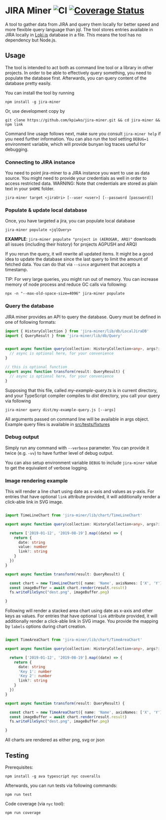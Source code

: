 # JIRA Miner ![CI](https://github.com/kpiwko/jira-miner/workflows/CI/badge.svg) [![Coverage Status](https://coveralls.io/repos/github/kpiwko/jira-miner/badge.svg?branch=main)](https://coveralls.io/github/kpiwko/jira-miner?branch=main)

A tool to gather data from JIRA and query them locally for better speed and more flexible query language than jql. The tool stores entries available in JIRA locally in [Loki.js](http://lokijs.org) database in a file. This means the tool has no dependency but Node.js.

## Usage

The tool is intended to act both as command line tool or a library in other projects. In order to be able to effectively query something,
you need to populate the database first. Afterwards, you can query content of the database pretty easily.

You can install the tool by running
```
npm install -g jira-miner
```

Or, use development copy by
```
git clone https://github.com/kpiwko/jira-miner.git && cd jira-miner && npm link
```

Command line usage follows next, make sure you consult `jira-miner help` if you need further information. You can also run the tool setting `DEBUG=1`
environment variable, which will provide bunyan log traces useful for debugging.

### Connecting to JIRA instance

You need to point jira-miner to a JIRA instance you want to use as data source. You might need to provide your credentials as well in order to access restricted data.
WARNING: Note that credentials are stored as plain text in your `$HOME` folder.

```
jira-miner target <jiraUri> [--user <user>] [--password [password]]
```

### Populate & update local database

Once, you have targeted a jira, you can populate local database

```
jira-miner populate <jqlQuery>
```

**EXAMPLE**: `jira-miner populate "project in (AEROGAR, ARQ)"` downloads all issues (including their history) for projects AGPUSH and ARQ)

If you rerun the query, it will rewrite all updated items. It might be a good idea to update the database since the last query to limit
the amount of fetched data. You can do that via `--since` argument that accepts a timestamp.

TIP: For very large queries, you might run out of memory. You can increase memory of node process and reduce GC calls via following:
```
npx -n "--max-old-space-size=4096" jira-miner populate
```

### Query the database

JIRA miner provides an API to query the database. Query must be defined in one of following formats:

```TypeScript
import { HistoryCollection } from 'jira-miner/lib/db/LocalJiraDB'
import { QueryResult } from 'jira-miner/lib/db/Query'


export async function query(collection: HistoryCollection<any>, args?: object): Promise<any> {
  // async is optional here, for your convenience
}

// this is optional function
export async function transform(result: QueryResult) {
  // async is optional here, for your convenience
}

```

Supposing that this file, called _my-example-query.ts_ is in current directory, and your TypeScript compiler compiles to _dist_ directory, you call your query via following

```
jira-miner query dist/my-example-query.js [--args]
```

All arguments passed on command line will be available in args object. Example query files is available in [src/tests/fixtures](src/tests/fixtures)

### Debug output

Simply run any command with `--verbose` parameter. You can provide it twice (e.g. `-vv`) to have further level of debug output.

You can also setup environment variable `DEBUG` to include `jira-miner` value to get the equivalent of verbose logging.

### Image rendering example

This will render a line chart using date as x-axis and values as y-axis.
For entries that have optional `link` attribute provided, it will additionally render a click-able link in SVG image.

```TypeScript

import TimeLineChart from 'jira-miner/lib/chart/TimeLineChart'

export async function query(collection: HistoryCollection<any>, args?: object): Promise<any> {

  return ['2019-01-12', '2019-08-19'].map((date) => {
    return {
      date: string
      value: number
      link?: string
    }
  })
}

export async function transform(result: QueryResult) {

  const chart = new TimeLineChart({ name: 'Name', axisNames: ['X', 'Y'] })
  const imageBuffer = await chart.render(result.result)
  fs.writeFileSync("dest.png", imageBuffer.png)

}
```

Following will render a stacked area chart using date as x-axis and other keys as values. For entries that have optional `link` attribute provided, it will additionally render a click-able link in SVG image.
You provide the mapping by `labels` options during chart creation.

```TypeScript

import TimeAreaChart from 'jira-miner/lib/chart/TimeAreaChart'

export async function query(collection: HistoryCollection<any>, args?: object): Promise<any> {

  return ['2019-01-12', '2019-08-19'].map((date) => {
    return {
      date: string
      'Key 1': number
      'Key 2': number
      link?: string
    }
  })
}

export async function transform(result: QueryResult) {

  const chart = new TimeAreaChart({ name: 'Name', axisNames: ['X', 'Y'], labels: ['Key 1', 'Key 2'] })
  const imageBuffer = await chart.render(result.result)
  fs.writeFileSync("dest.png", imageBuffer.png)

}
```

All charts are rendered as either png, svg or json

## Testing

Prerequisites:

```
npm install -g ava typescript nyc coveralls
```

Afterwards, you can run tests via following commands:

```
npm run test
```


Code coverage (via `nyc` tool):
```
npm run coverage
```
